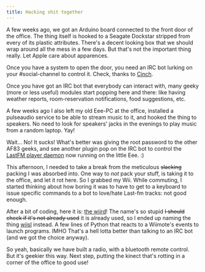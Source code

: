 ```yaml
---
title: Hacking shit together
---
```


A few weeks ago, we got an Arduino board connected to the front door of the
office. The thing itself is hooked to a Seagate Dockstar stripped from every
of its plastic attributes. There's a decent looking box that we should wrap
around all the mess in a few days. But that's not the important thing really.
Let Apple care about apparences.

Once you have a system to open the door, you need an IRC bot lurking on your
#social-channel to control it. Check, thanks to
[Cinch](https://github.com/cinchrb/cinch).

Once you have got an IRC bot that everybody can interact with, many geeky
(more or less useful) modules start popping here and there: like having
weather reports, room-reservation notifications, food suggestions, etc.

A few weeks ago I also left my old Eee-PC at the office, installed a
pulseaudio service to be able to stream music to it, and hooked the thing to
speakers. No need to look for speakers' jacks in the evenings to play music
from a random laptop. Yay!

Wait... No! It sucks! What's better was giving the root password to the other
AF83 geeks, and see another plugin pop on the IRC bot to control the [LastFM
player daemon](https://github.com/jkramer/shell-fm) now running on the little
Eee. :)

This afternoon, I needed to take a break from the meticulous <s>slacking</s>
packing I was absorbed into. One way to _not_ pack your stuff, is taking it to
the office, and let it rot here. So I grabbed my Wii. While commuting, I
started thinking about how boring it was to have to get to a keyboard to issue
specific commands to a bot to love/hate Last-fm tracks: not good enough.

After a bit of coding, here it is: [the wiird](https://github.com/oz/wiird)!
The name's so stupid <s>I should check if it's not already used</s> it is
already used, so I ended up naming the thing
[wiisl](http://github.com/oz/wiisl) instead. A few lines of Python that reacts
to a Wiimote's events to launch programs. IMHO That's a hell lotta better than
talking to an IRC bot (and we got the choice anyway).

So yeah, basically we have built a radio, with a bluetooth remote control. But
it's geekier this way. Next step, putting the kinect that's rotting in a
corner of the office to good use!

